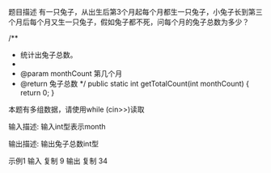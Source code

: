 题目描述
有一只兔子，从出生后第3个月起每个月都生一只兔子，小兔子长到第三个月后每个月又生一只兔子，假如兔子都不死，问每个月的兔子总数为多少？


/**
* 统计出兔子总数。
*
* @param monthCount 第几个月
* @return 兔子总数
*/
public static int getTotalCount(int monthCount)
{
return 0;
}

本题有多组数据，请使用while (cin>>)读取


输入描述:
输入int型表示month

输出描述:
输出兔子总数int型

示例1
输入
复制
9
输出
复制
34